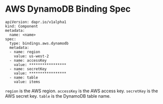 # AWS DynamoDB Binding Spec

```
apiVersion: dapr.io/v1alpha1
kind: Component
metadata:
  name: <name>
spec:
  type: bindings.aws.dynamodb
  metadata:
  - name: region
    value: us-west-2
  - name: accessKey
    value: *****************
  - name: secretKey
    value: *****************
  - name: table
    value: items
```

`region` is the AWS region.
`accessKey` is the AWS access key.
`secretKey` is the AWS secret key.
`table` is the DynamoDB table name.
